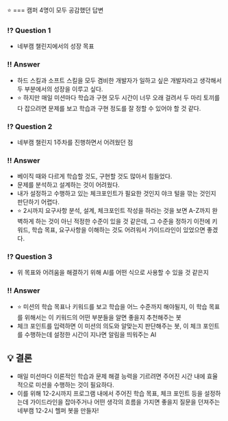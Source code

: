 ⭐ === 캠퍼 4명이 모두 공감했던 답변

### ⁉️ Question 1

- 네부캠 챌린지에서의 성장 목표

### ‼️ Answer

- 하드 스킬과 소프트 스킬을 모두 겸비한 개발자가 일하고 싶은 개발자라고 생각해서 두 부분에서의 성장을 이루고 싶다.
- ⭐ 하지만 매일 미션마다 학습과 구현 모두 시간이 너무 오래 걸려서 두 마리 토끼를 다 잡으려면 문제를 보고 학습과 구현 정도를 잘 정할 수 있어야 할 것 같다.

### ⁉️ Question 2

- 네부캠 챌린지 1주차를 진행하면서 어려웠던 점

### ‼️ Answer

- 베이직 때와 다르게 학습할 것도, 구현할 것도 많아서 힘들었다.
- 문제를 분석하고 설계하는 것이 어려웠다.
- 내가 설정하고 수행하고 있는 체크포인트가 필요한 것인지 야크 털을 깎는 것인지 판단하기 어렵다.
- ⭐ 2시까지 요구사항 분석, 설계, 체크포인트 작성을 하라는 것을 보면 A-Z까지 완벽하게 하는 것이 아닌 적정한 수준이 있을 것 같은데, 그 수준을 정하기 이전에 키워드, 학습 목표, 요구사항을 이해하는 것도 어려워서 가이드라인이 있었으면 좋겠다.

### ⁉️ Question 3

- 위 목표와 어려움을 해결하기 위해 AI를 어떤 식으로 사용할 수 있을 것 같은지

### ‼️ Answer

- ⭐ 미션의 학습 목표나 키워드를 보고 학습을 어느 수준까지 해야될지, 이 학습 목표를 위해서는 이 키워드의 어떤 부분들을 알면 좋을지 추천해주는 봇
- 체크 포인트를 입력하면 이 미션의 의도와 알맞는지 판단해주는 봇, 이 체크 포인트를 수행하는데 설정한 시간이 지나면 알림을 띄워주는 AI

## 💡 결론

- 매일 미션마다 이론적인 학습과 문제 해결 능력을 기르려면 주어진 시간 내에 효율적으로 미션을 수행하는 것이 필요하다.
- 이를 위해 12-2시까지 프로그램 내에서 주어진 학습 목표, 체크 포인트 등을 설정하는데 가이드라인을 잡아주거나 어떤 생각의 흐름을 가지면 좋을지 질문을 던져주는 네부캠 12-2시 헬퍼 봇을 만들자!
